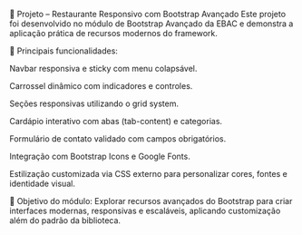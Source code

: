 📌 Projeto – Restaurante Responsivo com Bootstrap Avançado
Este projeto foi desenvolvido no módulo de Bootstrap Avançado da EBAC e demonstra a aplicação prática de recursos modernos do framework.

🔹 Principais funcionalidades:

Navbar responsiva e sticky com menu colapsável.

Carrossel dinâmico com indicadores e controles.

Seções responsivas utilizando o grid system.

Cardápio interativo com abas (tab-content) e categorias.

Formulário de contato validado com campos obrigatórios.

Integração com Bootstrap Icons e Google Fonts.

Estilização customizada via CSS externo para personalizar cores, fontes e identidade visual.

🔹 Objetivo do módulo:
Explorar recursos avançados do Bootstrap para criar interfaces modernas, responsivas e escaláveis, aplicando customização além do padrão da biblioteca.
